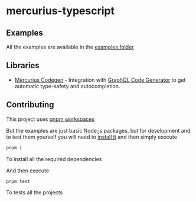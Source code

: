 # mercurius-typescript

## Examples

All the examples are available in the [examples folder](./examples/)

## Libraries

- [Mercurius Codegen](./packages/mercurius-codegen/) - Integration with [GraphQL Code Generator](https://graphql-code-generator.com/) to get automatic type-safety and autocompletion.

## Contributing

This project uses [pnpm workspaces](https://pnpm.js.org/en/workspaces)

But the examples are just basic Node.js packages, but for development and to test them yourself you will need to [install it](https://pnpm.js.org/en/installation) and then simply execute

```bash
pnpm i
```

To install all the required dependencies

And then execute:

```bash
pnpm test
```

To tests all the projects
